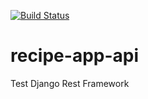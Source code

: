 [![Build Status](https://travis-ci.org/SolemnSomit/recipe-app-api.svg?branch=master)](https://travis-ci.org/SolemnSomit/recipe-app-api)

# recipe-app-api
Test Django Rest Framework

